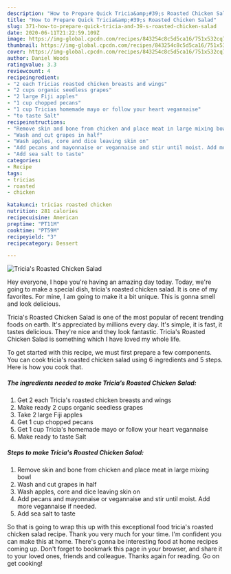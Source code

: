 ```yaml
---
description: "How to Prepare Quick Tricia&amp;#39;s Roasted Chicken Salad"
title: "How to Prepare Quick Tricia&amp;#39;s Roasted Chicken Salad"
slug: 371-how-to-prepare-quick-tricia-and-39-s-roasted-chicken-salad
date: 2020-06-11T21:22:59.109Z
image: https://img-global.cpcdn.com/recipes/843254c8c5d5ca16/751x532cq70/tricias-roasted-chicken-salad-recipe-main-photo.jpg
thumbnail: https://img-global.cpcdn.com/recipes/843254c8c5d5ca16/751x532cq70/tricias-roasted-chicken-salad-recipe-main-photo.jpg
cover: https://img-global.cpcdn.com/recipes/843254c8c5d5ca16/751x532cq70/tricias-roasted-chicken-salad-recipe-main-photo.jpg
author: Daniel Woods
ratingvalue: 3.3
reviewcount: 4
recipeingredient:
- "2 each Tricias roasted chicken breasts and wings"
- "2 cups organic seedless grapes"
- "2 large Fiji apples"
- "1 cup chopped pecans"
- "1 cup Tricias homemade mayo or follow your heart vegannaise"
- "to taste Salt"
recipeinstructions:
- "Remove skin and bone from chicken and place meat in large mixing bowl"
- "Wash and cut grapes in half"
- "Wash apples, core and dice leaving skin on"
- "Add pecans and mayonnaise or vegannaise and stir until moist. Add more vegannaise if needed."
- "Add sea salt to taste"
categories:
- Recipe
tags:
- tricias
- roasted
- chicken

katakunci: tricias roasted chicken 
nutrition: 281 calories
recipecuisine: American
preptime: "PT11M"
cooktime: "PT59M"
recipeyield: "3"
recipecategory: Dessert

---
```



![Tricia&#39;s Roasted Chicken Salad](https://img-global.cpcdn.com/recipes/843254c8c5d5ca16/751x532cq70/tricias-roasted-chicken-salad-recipe-main-photo.jpg)

Hey everyone, I hope you're having an amazing day today. Today, we're going to make a special dish, tricia&#39;s roasted chicken salad. It is one of my favorites. For mine, I am going to make it a bit unique. This is gonna smell and look delicious.

Tricia&#39;s Roasted Chicken Salad is one of the most popular of recent trending foods on earth. It's appreciated by millions every day. It's simple, it is fast, it tastes delicious. They're nice and they look fantastic. Tricia&#39;s Roasted Chicken Salad is something which I have loved my whole life.




To get started with this recipe, we must first prepare a few components. You can cook tricia&#39;s roasted chicken salad using 6 ingredients and 5 steps. Here is how you cook that.

<!--inarticleads1-->

##### The ingredients needed to make Tricia&#39;s Roasted Chicken Salad:

1. Get 2 each Tricia&#39;s roasted chicken breasts and wings
1. Make ready 2 cups organic seedless grapes
1. Take 2 large Fiji apples
1. Get 1 cup chopped pecans
1. Get 1 cup Tricia&#39;s homemade mayo or follow your heart vegannaise
1. Make ready to taste Salt




<!--inarticleads2-->

##### Steps to make Tricia&#39;s Roasted Chicken Salad:

1. Remove skin and bone from chicken and place meat in large mixing bowl
1. Wash and cut grapes in half
1. Wash apples, core and dice leaving skin on
1. Add pecans and mayonnaise or vegannaise and stir until moist. Add more vegannaise if needed.
1. Add sea salt to taste




So that is going to wrap this up with this exceptional food tricia&#39;s roasted chicken salad recipe. Thank you very much for your time. I'm confident you can make this at home. There's gonna be interesting food at home recipes coming up. Don't forget to bookmark this page in your browser, and share it to your loved ones, friends and colleague. Thanks again for reading. Go on get cooking!
